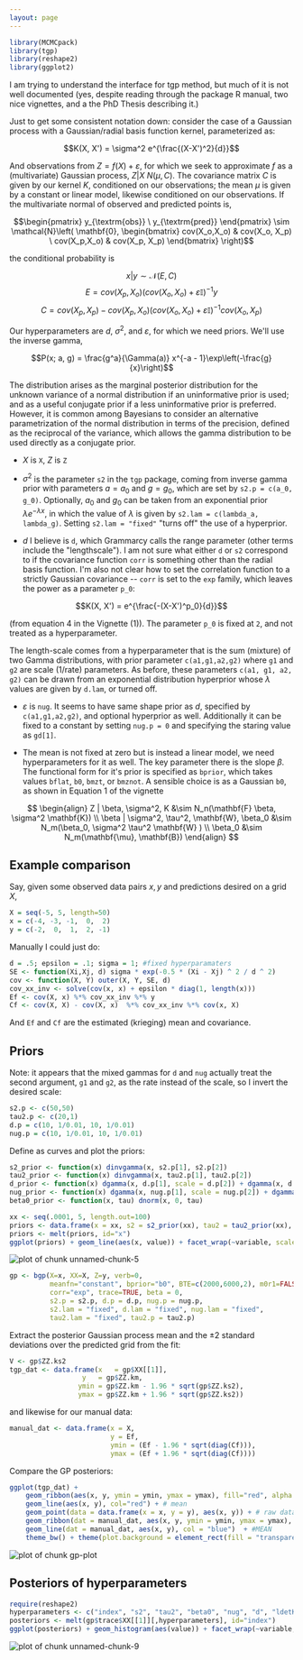 ```yaml
---
layout: page
---
```





```r
library(MCMCpack)
library(tgp)
library(reshape2)
library(ggplot2)
```



I am trying to understand the interface for tgp method, but much of it is not well documented (yes, despite reading through the package R manual, two nice vignettes, and a the PhD Thesis describing it.)

Just to get some consistent notation down: consider the case of a Gaussian process with a Gaussian/radial basis function kernel, parameterized as:

$$K(X, X') = \sigma^2 e^{\frac{(X-X')^2}{d}}$$

And observations from $Z = f(X) + \varepsilon$, for which we seek to approximate $f$ as a (multivariate) Gaussian process, $Z | X ~ N(\mu, C)$. The covariance matrix $C$ is given by our kernel $K$, conditioned on our observations; the mean $\mu$ is given by a constant or linear model, likewise conditioned on our observations.  If the multivariate normal of observed and predicted points is,

$$\begin{pmatrix} y_{\textrm{obs}} \ y_{\textrm{pred}} \end{pmatrix} \sim \mathcal{N}\left( \mathbf{0}, \begin{bmatrix} cov(X_o,X_o) & cov(X_o, X_p) \ cov(X_p,X_o) & cov(X_p, X_p) \end{bmatrix} \right)$$

the conditional probability is

$$x|y \sim \mathcal{N}(E,C)$$ $$E = cov(X_p, X_o) (cov(X_o,X_o) + \varepsilon \mathbb{I}) ^{-1} y$$ $$C= cov(X_p, X_p) - cov(X_p, X_o) (cov(X_o,X_o)+ \varepsilon \mathbb{I} )^{-1} cov(X_o, X_p)$$


Our hyperparameters are $d$, $\sigma^2$, and $\varepsilon$, for which we need priors.  We'll use the inverse gamma,

$$P(x; a, g) = \frac{g^a}{\Gamma(a)} x^{-a - 1}\exp\left(-\frac{g}{x}\right)$$

The distribution arises as the marginal posterior distribution for the unknown variance of a normal distribution if an uninformative prior is used; and as a useful conjugate prior if a less uninformative prior is preferred. However, it is common among Bayesians to consider an alternative parametrization of the normal distribution in terms of the precision, defined as the reciprocal of the variance, which allows the gamma distribution to be used directly as a conjugate prior.

* $X$ is `X`, $Z$ is `Z` 

* $\sigma^2$ is the parameter `s2` in the `tgp` package, coming from inverse gamma prior with parameters $a = a_0$ and $g = g_0$, which are set by `s2.p = c(a_0, g_0)`.  Optionally, $a_0$ and $g_0$ can be taken from an exponential prior $\lambda e^{-\lambda x}$, in which the value of $\lambda$ is given by `s2.lam = c(lambda_a, lambda_g)`.  Setting `s2.lam = "fixed"` "turns off" the use of a hyperprior.  

* $d$ I believe is `d`, which Grammarcy calls the range parameter (other terms include the "lengthscale"). I am not sure what either `d` or `s2` correspond to if the covariance function `corr` is something other than the radial basis function.  I'm also not clear how to set the correlation function to a strictly Gaussian covariance -- `corr` is set to the `exp` family, which leaves the power as a parameter `p_0`:

$$K(X, X') =  e^{\frac{-(X-X')^p_0}{d}}$$

(from equation 4 in the Vignette (1)).  The parameter `p_0` is fixed at `2`, and not treated as a hyperparameter.  

The length-scale comes from a hyperparameter that is the sum (mixture) of two Gamma distributions, with prior parameter `c(a1,g1,a2,g2)` where `g1` and `g2` are scale (1/rate) parameters.  As before, these parameters  `c(a1, g1, a2, g2)` can be drawn from an exponential distribution hyperprior whose $\lambda$ values are given by `d.lam`, or turned off.  

* $\varepsilon$ is `nug`.  It seems to have same shape prior as $d$, specified by `c(a1,g1,a2,g2)`, and optional hyperprior as well.  Additionally it can be fixed to a constant by setting `nug.p = 0` and specifying the staring value as `gd[1]`.  

* The mean is not fixed at zero but is instead a linear model, we need hyperparameters for it as well.  The key parameter there is the slope $\beta$.  The functional form for it's prior is specified as `bprior`, which takes values `bflat`, `b0`, `bmzt`, or `bmznot`.  A sensible choice is as a Gaussian `b0`, as shown in Equation 1 of the vignette


$$
\begin{align} 
Z | \beta, \sigma^2, K &\sim N_n(\mathbf{F} \beta, \sigma^2 \mathbf{K}) \\
\beta | \sigma^2, \tau^2, \mathbf{W}, \beta_0 &\sim N_m(\beta_0, \sigma^2 \tau^2 \mathbf{W} )  \\
\beta_0 &\sim N_m(\mathbf{\mu}, \mathbf{B})
\end{align}
$$


## Example comparison

Say, given some observed data pairs $x,y$ and predictions desired on a grid $X$,


```r
X = seq(-5, 5, length=50)
x = c(-4, -3, -1,  0,  2)
y = c(-2,  0,  1,  2, -1)
```


Manually I could just do:


```r
d = .5; epsilon = .1; sigma = 1; #fixed hyperparamaters
SE <- function(Xi,Xj, d) sigma * exp(-0.5 * (Xi - Xj) ^ 2 / d ^ 2)
cov <- function(X, Y) outer(X, Y, SE, d) 
cov_xx_inv <- solve(cov(x, x) + epsilon * diag(1, length(x)))
Ef <- cov(X, x) %*% cov_xx_inv %*% y
Cf <- cov(X, X) - cov(X, x)  %*% cov_xx_inv %*% cov(x, X)
```


And `Ef` and `Cf` are the estimated (krieging) mean and covariance.

## Priors


Note: it appears that the mixed gammas for `d` and `nug` actually treat the second argument, `g1` and `g2`, as the rate instead of the scale, so I invert the desired scale:


```r
s2.p <- c(50,50)
tau2.p <- c(20,1)
d.p = c(10, 1/0.01, 10, 1/0.01)
nug.p = c(10, 1/0.01, 10, 1/0.01)
```



Define as curves and plot the priors:


```r
s2_prior <- function(x) dinvgamma(x, s2.p[1], s2.p[2])
tau2_prior <- function(x) dinvgamma(x, tau2.p[1], tau2.p[2])
d_prior <- function(x) dgamma(x, d.p[1], scale = d.p[2]) + dgamma(x, d.p[3], scale = d.p[4])
nug_prior <- function(x) dgamma(x, nug.p[1], scale = nug.p[2]) + dgamma(x, nug.p[3], scale = nug.p[4])
beta0_prior <- function(x, tau) dnorm(x, 0, tau)

xx <- seq(.0001, 5, length.out=100)
priors <- data.frame(x = xx, s2 = s2_prior(xx), tau2 = tau2_prior(xx), beta0 = beta0_prior(xx, 1), nug = nug_prior(xx), d = d_prior(xx))
priors <- melt(priors, id="x")
ggplot(priors) + geom_line(aes(x, value)) + facet_wrap(~variable, scale="free")
```

![plot of chunk unnamed-chunk-5](http://carlboettiger.info/assets/figures/2012-12-10-9b2d792442-unnamed-chunk-5.png) 




```r
gp <- bgp(X=x, XX=X, Z=y, verb=0,
          meanfn="constant", bprior="b0", BTE=c(2000,6000,2), m0r1=FALSE, 
          corr="exp", trace=TRUE, beta = 0,
          s2.p = s2.p, d.p = d.p, nug.p = nug.p,
          s2.lam = "fixed", d.lam = "fixed", nug.lam = "fixed", 
          tau2.lam = "fixed", tau2.p = tau2.p)
```




Extract the posterior Gaussian process mean and the $\pm 2$ standard deviations over the predicted grid from the fit:


```r
V <- gp$ZZ.ks2
tgp_dat <- data.frame(x   = gp$XX[[1]], 
                  y   = gp$ZZ.km, 
                 ymin = gp$ZZ.km - 1.96 * sqrt(gp$ZZ.ks2), 
                 ymax = gp$ZZ.km + 1.96 * sqrt(gp$ZZ.ks2))
```


and likewise for our manual data:


```r
manual_dat <- data.frame(x = X, 
                         y = Ef, 
                         ymin = (Ef - 1.96 * sqrt(diag(Cf))), 
                         ymax = (Ef + 1.96 * sqrt(diag(Cf))))
```



Compare the GP posteriors:


```r
ggplot(tgp_dat) +
    geom_ribbon(aes(x, y, ymin = ymin, ymax = ymax), fill="red", alpha = .1) + # Var
    geom_line(aes(x, y), col="red") + # mean
    geom_point(data = data.frame(x = x, y = y), aes(x, y)) + # raw data
    geom_ribbon(dat = manual_dat, aes(x, y, ymin = ymin, ymax = ymax), fill = "blue", alpha = .1) + # Var
    geom_line(dat = manual_dat, aes(x, y), col = "blue")  + #MEAN    
    theme_bw() + theme(plot.background = element_rect(fill = "transparent",colour = NA))
```

![plot of chunk gp-plot](http://carlboettiger.info/assets/figures/2012-12-10-9b2d792442-gp-plot.png) 



## Posteriors of hyperparameters


```r
require(reshape2)
hyperparameters <- c("index", "s2", "tau2", "beta0", "nug", "d", "ldetK")
posteriors <- melt(gp$trace$XX[[1]][,hyperparameters], id="index")
ggplot(posteriors) + geom_histogram(aes(value)) + facet_wrap(~variable, scales="free")
```

![plot of chunk unnamed-chunk-9](http://carlboettiger.info/assets/figures/2012-12-10-9b2d792442-unnamed-chunk-9.png) 



